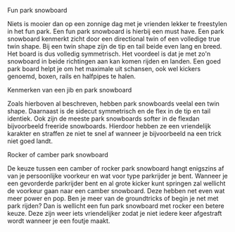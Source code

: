 Fun park snowboard

Niets is mooier dan op een zonnige dag met je vrienden lekker te freestylen in het fun park. 
Een fun park snowboard is hierbij een must have. 
Een park snowboard kenmerkt zicht door een directional twin of een volledige true twin shape. 
Bij een twin shape zijn de tip en tail beide even lang en breed. 
Het board is dus volledig symmetrisch. 
Het voordeel is dat je met zo'n snowboard in beide richtingen aan kan komen rijden en landen. 
Een goed park board helpt je om het maximale uit schansen, ook wel kickers genoemd, boxen, rails en halfpipes te halen.


Kenmerken van een jib en park snowboard

Zoals hierboven al beschreven, hebben park snowboards veelal een twin shape. 
Daarnaast is de sidecut symmetrisch en de flex in de tip en tail identiek. 
Ook zijn de meeste park snowboards softer in de flexdan bijvoorbeeld freeride snowboards. 
Hierdoor hebben ze een vriendelijk karakter en straffen ze niet te snel af wanneer je bijvoorbeeld na een trick niet goed landt.


Rocker of camber park snowboard

De keuze tussen een camber of rocker park snowboard hangt enigszins af van je persoonlijke voorkeur en wat voor type parkrijder je bent. 
Wanneer je een gevorderde parkrijder bent en al grote kicker kunt springen zal wellicht de voorkeur gaan naar een camber snowboard. 
Deze hebben net even wat meer power en pop. Ben je meer van de groundtricks of begin je net met park rijden? 
Dan is wellicht een fun park snowboard met rocker een betere keuze. 
Deze zijn weer iets vriendelijker zodat je niet iedere keer afgestraft wordt wanneer je een foutje maakt.
